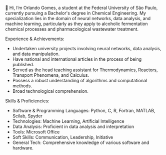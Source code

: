 👋 Hi, I’m Orlando Gomes, a student at the Federal University of São Paulo, currently pursuing a Bachelor's degree in Chemical Engineering.
My specialization lies in the domain of neural networks, data analysis, and machine learning, particularly as they
apply to alcoholic fermentation chemical processes and pharmacological wastewater treatment.

Experience & Achievements:

- Undertaken university projects involving neural networks, data analysis, and data manipulation.
- Have national and international articles in the process of being published.
- Served as the head teaching assistant for Thermodynamics, Reactors, Transport Phenomena, and Calculus.
- Possess a robust understanding of algorithms and computational methods.
- Broad technological comprehension.
  
Skills & Proficiencies:

- Software & Programming Languages: Python, C, R, Fortran, MATLAB, Scilab, Spyder
- Technologies: Machine Learning, Artificial Intelligence
- Data Analysis: Proficient in data analysis and interpretation
- Tools: Microsoft Office
- Soft Skills: Communication, Leadership, Initiative
- General Tech: Comprehensive knowledge of various software and hardware.

